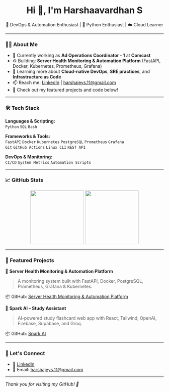 
<h1 align="center">Hi 👋, I'm Harshaavardhan S</h1>

<p align="center">
🚀 DevOps & Automation Enthusiast | 🐍 Python Enthusiast | ☁️ Cloud Learner  
</p>

---

### 👨‍💻 About Me

- 🔭 Currently working as **Ad Operations Coordinator - 1** at **Comcast**
- ⚙️ Building: **Server Health Monitoring & Automation Platform** (FastAPI, Docker, Kubernetes, Prometheus, Grafana)
- 🌱 Learning more about **Cloud-native DevOps**, **SRE practices**, and **Infrastructure as Code**
- 📫 Reach me: [LinkedIn](https://www.linkedin.com/in/harshaa-hv/) | harshajeys.11@gmail.com
- 📁 Check out my featured projects and code below!

---

### 🛠️ Tech Stack

**Languages & Scripting:**  
`Python` `SQL` `Bash`

**Frameworks & Tools:**  
`FastAPI` `Docker` `Kubernetes` `PostgreSQL` `Prometheus` `Grafana`  
`Git` `GitHub Actions` `Linux CLI` `REST API`

**DevOps & Monitoring:**  
`CI/CD` `System Metrics` `Automation Scripts`

---

### 📈 GitHub Stats

<p align="center">
  <img src="https://github-readme-stats.vercel.app/api?username=HarshaVardhan1111&show_icons=true&theme=default" height="170" />
  <img src="https://github-readme-stats.vercel.app/api/top-langs/?username=HarshaVardhan1111&layout=compact" height="170" />
</p>

---

### 🚀 Featured Projects

🔧 **Server Health Monitoring & Automation Platform**  
> A monitoring system built with FastAPI, Docker, PostgreSQL, Prometheus, Grafana & Kubernetes.

📦 GitHub: [Server Health Monitoring & Automation Platform](https://github.com/HarshaVardhan1111/Server-Health-Monitoring-Automation-Platform)

🧠 **Spark AI – Study Assistant**  
> AI-powered study flashcard web app with React, Tailwind, OpenAI, Firebase, Supabase, and Groq.

📦 GitHub: [Spark AI](https://github.com/HarshaVardhan1111/Spark-AI)

---

### 🙌 Let's Connect

- 💼 [LinkedIn](https://www.linkedin.com/in/harshaa-hv/)
- 📧 Email: harshajeys.11@gmail.com

---

*Thank you for visiting my GitHub! 🙏*
